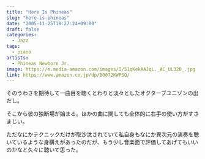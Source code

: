 ```yaml
---
title: "Here Is Phineas"
slug: "here-is-phineas"
date: "2005-11-25T19:27:24+09:00"
draft: false
categories:
  - Jazz
tags:
  - piano
artists:
  - Phineas Newborn Jr.
image: https://m.media-amazon.com/images/I/51qKekAAJqL._AC_UL320_.jpg
link: https://www.amazon.co.jp/dp/B0072KWPSQ/
---
```

そのうわさを期待して一曲目を聴くとわりと淡々としたオクターブユニゾンの出だし。
<!--more-->
そこから彼の独断場が始まる。ほかの曲に関しても全体的に右手の使い方がすさまじい。

ただなにかテクニックだけが取沙汰されていて私自身もなにか異次元の演奏を聴いているような身構えがあったのだが、もう少し音楽面で評価してあげてもいいのかなと久々に聴いて思った。
